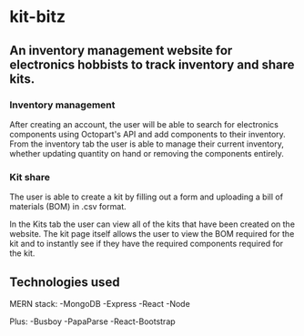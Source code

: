 # kit-bitz

## An inventory management website for electronics hobbists to track inventory and share kits.

### Inventory management
After creating an account, the user will be able to search for electronics components using Octopart's API and add components to their inventory. From the inventory tab the user is able to manage their current inventory, whether updating quantity on hand or removing the components entirely. 

### Kit share
The user is able to create a kit by filling out a form and uploading a bill of materials (BOM) in .csv format. 

In the Kits tab the user can view all of the kits that have been created on the website. The kit page itself allows the user to view the BOM required for the kit and to instantly see if they have the required components required for the kit.

## Technologies used
MERN stack:
-MongoDB
-Express
-React
-Node

Plus:
-Busboy
-PapaParse
-React-Bootstrap
